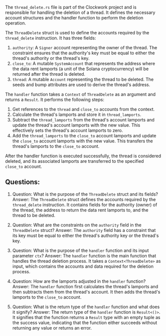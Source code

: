 The `thread_delete.rs` file is part of the Clockwork project and is responsible for handling the deletion of a thread. It defines the necessary account structures and the handler function to perform the deletion operation.

The `ThreadDelete` struct is used to define the accounts required by the `thread_delete` instruction. It has three fields:

1. `authority`: A `Signer` account representing the owner of the thread. The constraint ensures that the authority's key must be equal to either the thread's authority or the thread's key.
2. `close_to`: A mutable `SystemAccount` that represents the address where the data rent lamports (a unit of the Solana cryptocurrency) will be returned after the thread is deleted.
3. `thread`: A mutable `Account` representing the thread to be deleted. The seeds and bump attributes are used to derive the thread's address.

The `handler` function takes a `Context` of `ThreadDelete` as an argument and returns a `Result`. It performs the following steps:

1. Get references to the `thread` and `close_to` accounts from the context.
2. Calculate the thread's lamports and store it in `thread_lamports`.
3. Subtract the `thread_lamports` from the thread's account lamports and update the thread's account lamports with the new value. This effectively sets the thread's account lamports to zero.
4. Add the `thread_lamports` to the `close_to` account lamports and update the `close_to` account lamports with the new value. This transfers the thread's lamports to the `close_to` account.

After the handler function is executed successfully, the thread is considered deleted, and its associated lamports are transferred to the specified `close_to` account.
## Questions: 
 1. Question: What is the purpose of the `ThreadDelete` struct and its fields?
   Answer: The `ThreadDelete` struct defines the accounts required by the `thread_delete` instruction. It contains fields for the authority (owner) of the thread, the address to return the data rent lamports to, and the thread to be deleted.

2. Question: What are the constraints on the `authority` field in the `ThreadDelete` struct?
   Answer: The `authority` field has a constraint that its key must be equal to either the thread's authority key or the thread's key.

3. Question: What is the purpose of the `handler` function and its input parameter `ctx`?
   Answer: The `handler` function is the main function that handles the thread deletion process. It takes a `Context<ThreadDelete>` as input, which contains the accounts and data required for the deletion process.

4. Question: How are the lamports adjusted in the `handler` function?
   Answer: The `handler` function first calculates the thread's lamports and then subtracts them from the thread's account. It then adds the thread's lamports to the `close_to` account.

5. Question: What is the return type of the `handler` function and what does it signify?
   Answer: The return type of the `handler` function is `Result<()>`. It signifies that the function returns a `Result` type with an empty tuple as the success value, indicating that the function either succeeds without returning any value or returns an error.
    